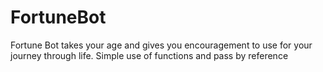 # FortuneBot
Fortune Bot takes your age and gives you encouragement to use for your journey through life. Simple use of functions and pass by reference
